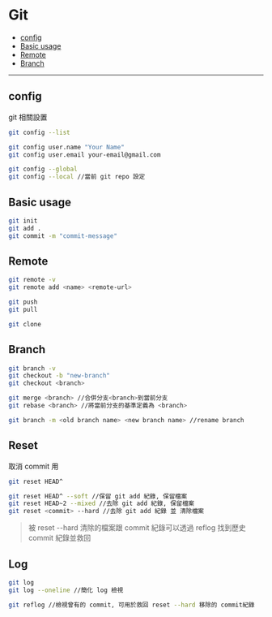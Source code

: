 # Git
  - [config](#config)
  - [Basic usage](#basic-usage)
  - [Remote](#remote)
  - [Branch](#branch)
---

## config
git 相關設置
```bash
git config --list

git config user.name "Your Name"
git config user.email your-email@gmail.com

git config --global
git config --local //當前 git repo 設定

```

## Basic usage

```bash
git init
git add .
git commit -m "commit-message"

```

## Remote
```bash
git remote -v
git remote add <name> <remote-url>

git push 
git pull

git clone
```

## Branch
```bash
git branch -v
git checkout -b "new-branch"
git checkout <branch>

git merge <branch> //合併分支<branch>到當前分支
git rebase <branch> //將當前分支的基準定義為 <branch>

git branch -m <old branch name> <new branch name> //rename branch
```

## Reset
取消 commit 用
```bash
git reset HEAD^ 

git reset HEAD^ --soft //保留 git add 紀錄, 保留檔案
git reset HEAD~2 --mixed //去除 git add 紀錄, 保留檔案
git reset <commit> --hard //去除 git add 紀錄 並 清除檔案
```
> 被 reset --hard 清除的檔案跟 commit 紀錄可以透過 reflog 找到歷史 commit 紀錄並救回

## Log
```bash
git log
git log --oneline //簡化 log 檢視

git reflog //檢視曾有的 commit, 可用於救回 reset --hard 移除的 commit紀錄
```